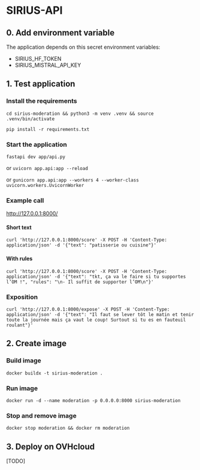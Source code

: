# SIRIUS-API

## 0. Add environment variable
The application depends on this secret environment variables:
- SIRIUS_HF_TOKEN
- SIRIUS_MISTRAL_API_KEY

## 1. Test application

### Install the requirements

`cd sirius-moderation && python3 -m venv .venv && source .venv/bin/activate`

`pip install -r requirements.txt`

### Start the application
`fastapi dev app/api.py`

or `uvicorn app.api:app --reload`

or `gunicorn app.api:app --workers 4 --worker-class uvicorn.workers.UvicornWorker`

### Example call
http://127.0.0.1:8000/


#### Short text
`curl 'http://127.0.0.1:8000/score' -X POST -H 'Content-Type: application/json' -d '{"text": "patisserie ou cuisine"}'`

#### With rules
`curl 'http://127.0.0.1:8000/score' -X POST -H 'Content-Type: application/json' -d '{"text": "tkt, ça va le faire si tu supportes l’OM !", "rules": "\n- Il suffit de supporter l’OM\n"}'`

### Exposition
`curl 'http://127.0.0.1:8000/expose' -X POST -H 'Content-Type: application/json' -d '{"text": "Il faut se lever tôt le matin et tenir toute la journée mais ça vaut le coup! Surtout si tu es en fauteuil roulant"}'`


## 2. Create image

### Build image
`docker buildx -t sirius-moderation .`

### Run image
`docker run -d --name moderation -p 0.0.0.0:8000 sirius-moderation`

### Stop and remove image
`docker stop moderation && docker rm moderation`


## 3. Deploy on OVHcloud
[TODO]